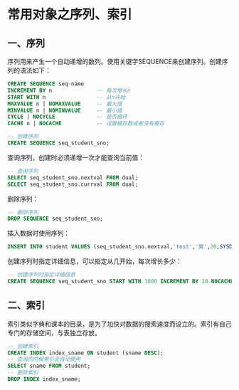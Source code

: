 # 常用对象之序列、索引

## 一、序列

序列用来产生一个自动递增的数列。使用关键字SEQUENCE来创建序列。创建序列的语法如下：

```sql
CREATE SEQUENCE seq-name
INCREMENT BY n				-- 每次增长n
START WITH n				-- 从n开始
MAXVALUE n | NOMAXVALUE		-- 最大值
MINVALUE n | NOMINVALUE		-- 最小值
CYCLE | NOCYCLE				-- 是否循环
CACHE n | NOCACHE			-- 设置缓存数或者没有缓存
```



```sql
-- 创建序列
CREATE SEQUENCE seq_student_sno;
```

查询序列，创建时必须递增一次才能查询当前值：

```sql
-- 查询序列
SELECT seq_student_sno.nextval FROM dual;
SELECT seq_student_sno.currval FROM dual;
```

删除序列：

```sql
-- 删除序列
DROP SEQUENCE seq_student_sno;
```

插入数据时使用序列：

```sql
INSERT INTO student VALUES (seq_student_sno.nextval,'test','男',20,SYSDATE,'test@123.com',202);
```

创建序列时指定详细信息，可以指定从几开始，每次增长多少：

```sql
-- 创建序列时指定详细信息
CREATE SEQUENCE seq_student_sno START WITH 1000 INCREMENT BY 10 NOCACHE;
```

## 二、索引

索引类似字典和课本的目录，是为了加快对数据的搜索速度而设立的。索引有自己专门的存储空间，与表独立存放。

```sql
-- 创建索引
CREATE INDEX index_sname ON student (sname DESC);
-- 查询的时候索引会自动使用
SELECT sname FROM student;
-- 删除索引
DROP INDEX index_sname;
```

